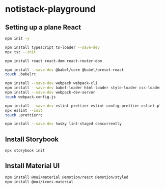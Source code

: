 # notistack-playground

## Setting up a plane React

```sh
npm init -y

npm install typescript ts-loader --save-dev
npx tsc --init

npm install react react-dom react-router-dom

npm install --save-dev @babel/core @babel/preset-react
touch .babelrc

npm install --save-dev webpack webpack-cli
npm install --save-dev babel-loader html-loader style-loader css-loader sass-loader
npm install --save-dev webpack-dev-server
touch webpack.config.js

npm install --save-dev eslint prettier eslint-config-prettier eslint-plugin-prettier
npx eslint --init
touch .prettierrc

npm install --save-dev husky lint-staged concurrently
```

## Install Storybook

```sh
npx storybook init
```

## Install Material UI

```sh
npm install @mui/material @emotion/react @emotion/styled
npm install @mui/icons-material
```
